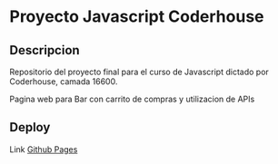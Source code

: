 # Proyecto Javascript Coderhouse

## Descripcion

Repositorio del proyecto final para el curso de Javascript dictado por Coderhouse, camada 16600.

Pagina web para Bar con carrito de compras y utilizacion de APIs

## Deploy

Link [Github Pages](https://joacobruu.github.io/MenuBar_Bru/)